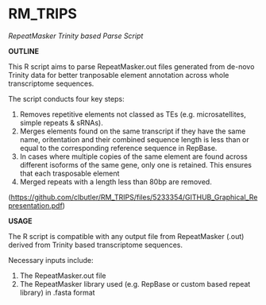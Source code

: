# RM_TRIPS
*RepeatMasker Trinity based Parse Script*

**OUTLINE**

This R script aims to parse RepeatMasker.out files generated from de-novo Trinity data for better tranposable element annotation across whole transcriptome sequences.


The script conducts four key steps:

1) Removes repetitive elements not classed as TEs (e.g. microsatellites, simple repeats & sRNAs).
2) Merges elements found on the same transcript if they have the same name, oritentation and their combined sequence length is less than or equal to the corresponding reference sequence in RepBase.
3) In cases where multiple copies of the same element are found across different isoforms of the same gene, only one is retained. This ensures that each trasposable element 
4) Merged repeats with a length less than 80bp are removed. 

(https://github.com/clbutler/RM_TRIPS/files/5233354/GITHUB_Graphical_Representation.pdf)

**USAGE**

The R script is compatible with any output file from RepeatMasker (.out) derived from Trinity based transcriptome sequences. 

Necessary inputs include:
1) The RepeatMasker.out file
2) The RepeatMasker library used (e.g. RepBase or custom based repeat library) in .fasta format
